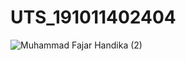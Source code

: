 # UTS_191011402404
![Muhammad Fajar Handika (2)](https://github.com/MuhammadFajarHandika/UTS_191011402404/assets/103946412/2b4461a3-419f-4ee8-8aef-f2cbcb800f1f)
